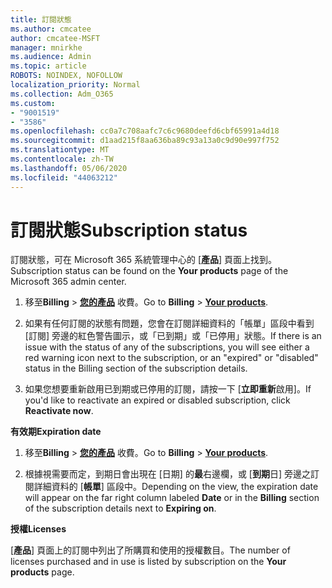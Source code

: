 ```yaml
---
title: 訂閱狀態
ms.author: cmcatee
author: cmcatee-MSFT
manager: mnirkhe
ms.audience: Admin
ms.topic: article
ROBOTS: NOINDEX, NOFOLLOW
localization_priority: Normal
ms.collection: Adm_O365
ms.custom:
- "9001519"
- "3586"
ms.openlocfilehash: cc0a7c708aafc7c6c9680deefd6cbf65991a4d18
ms.sourcegitcommit: d1aad215f8aa636ba89c93a13a0c9d90e997f752
ms.translationtype: MT
ms.contentlocale: zh-TW
ms.lasthandoff: 05/06/2020
ms.locfileid: "44063212"
---
```

# <a name="subscription-status"></a><span data-ttu-id="59e9d-102">訂閱狀態</span><span class="sxs-lookup"><span data-stu-id="59e9d-102">Subscription status</span></span>

<span data-ttu-id="59e9d-103">訂閱狀態，可在 Microsoft 365 系統管理中心的 [**產品**] 頁面上找到。</span><span class="sxs-lookup"><span data-stu-id="59e9d-103">Subscription status can be found on the **Your products** page of the Microsoft 365 admin center.</span></span>

1. <span data-ttu-id="59e9d-104">移至**Billing** > **[您的產品](https://go.microsoft.com/fwlink/p/?linkid=842054)** 收費。</span><span class="sxs-lookup"><span data-stu-id="59e9d-104">Go to **Billing** > **[Your products](https://go.microsoft.com/fwlink/p/?linkid=842054)**.</span></span>

2. <span data-ttu-id="59e9d-105">如果有任何訂閱的狀態有問題，您會在訂閱詳細資料的「帳單」區段中看到 [訂閱] 旁邊的紅色警告圖示，或「已到期」或「已停用」狀態。</span><span class="sxs-lookup"><span data-stu-id="59e9d-105">If there is an issue with the status of any of the subscriptions, you will see either a red warning icon next to the subscription, or an "expired" or "disabled" status in the Billing section of the subscription details.</span></span>

3. <span data-ttu-id="59e9d-106">如果您想要重新啟用已到期或已停用的訂閱，請按一下 [**立即重新**啟用]。</span><span class="sxs-lookup"><span data-stu-id="59e9d-106">If you'd like to reactivate an expired or disabled subscription, click **Reactivate now**.</span></span>

<span data-ttu-id="59e9d-107">**有效期**</span><span class="sxs-lookup"><span data-stu-id="59e9d-107">**Expiration date**</span></span>

1. <span data-ttu-id="59e9d-108">移至**Billing** > **[您的產品](https://go.microsoft.com/fwlink/p/?linkid=842054)** 收費。</span><span class="sxs-lookup"><span data-stu-id="59e9d-108">Go to **Billing** > **[Your products](https://go.microsoft.com/fwlink/p/?linkid=842054)**.</span></span>

2. <span data-ttu-id="59e9d-109">根據視需要而定，到期日會出現在 [日期] 的**最**右邊欄，或 [**到期**日] 旁邊之訂閱詳細資料的 [**帳單**] 區段中。</span><span class="sxs-lookup"><span data-stu-id="59e9d-109">Depending on the view, the expiration date will appear on the far right column labeled **Date** or in the **Billing** section of the subscription details next to **Expiring on**.</span></span>

<span data-ttu-id="59e9d-110">**授權**</span><span class="sxs-lookup"><span data-stu-id="59e9d-110">**Licenses**</span></span>

<span data-ttu-id="59e9d-111">[**產品**] 頁面上的訂閱中列出了所購買和使用的授權數目。</span><span class="sxs-lookup"><span data-stu-id="59e9d-111">The number of licenses purchased and in use is listed by subscription on the **Your products** page.</span></span>

